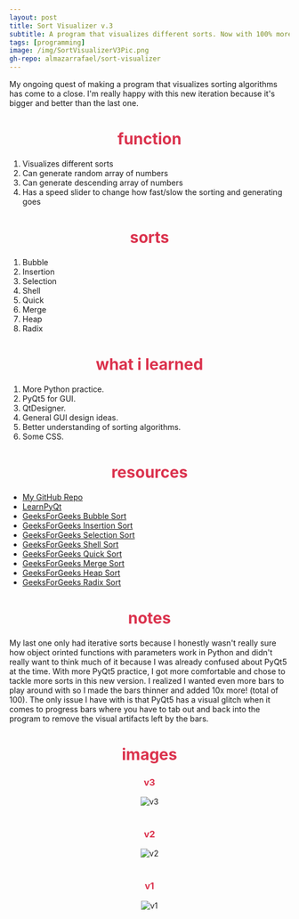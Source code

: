 ```yaml
---
layout: post
title: Sort Visualizer v.3
subtitle: A program that visualizes different sorts. Now with 100% more sorts! and 1000% more bars!
tags: [programming]
image: /img/SortVisualizerV3Pic.png
gh-repo: almazarrafael/sort-visualizer
---
```

My ongoing quest of making a program that visualizes sorting algorithms has come to a close. I'm really happy with this new iteration because it's bigger and better than the last one.

<h1> <center> <font color="#DB324D"> function </font> </center> </h1>

1. Visualizes different sorts
2. Can generate random array of numbers
3. Can generate descending array of numbers
4. Has a speed slider to change how fast/slow the sorting and generating goes

<h1> <center> <font color="#DB324D"> sorts </font> </center> </h1>

1. Bubble
2. Insertion
3. Selection
4. Shell
5. Quick
6. Merge
7. Heap
8. Radix

<h1> <center> <font color="#DB324D"> what i learned </font> </center> </h1>

1. More Python practice.
2. PyQt5 for GUI.
3. QtDesigner.
4. General GUI design ideas.
5. Better understanding of sorting algorithms.
6. Some CSS.

<h1> <center> <font color="#DB324D"> resources </font> </center> </h1>

- [My GitHub Repo](https://github.com/almazarrafael/sort-visualizer)
- [LearnPyQt](https://www.learnpyqt.com/)
- [GeeksForGeeks Bubble Sort](https://www.geeksforgeeks.org/bubble-sort/)
- [GeeksForGeeks Insertion Sort](https://www.geeksforgeeks.org/insertion-sort/)
- [GeeksForGeeks Selection Sort](https://www.geeksforgeeks.org/selection-sort/)
- [GeeksForGeeks Shell Sort](https://www.geeksforgeeks.org/shellsort/)
- [GeeksForGeeks Quick Sort](https://www.geeksforgeeks.org/python-program-for-quicksort/)
- [GeeksForGeeks Merge Sort](https://www.geeksforgeeks.org/python-program-for-merge-sort/)
- [GeeksForGeeks Heap Sort](https://www.geeksforgeeks.org/python-program-for-heap-sort/)
- [GeeksForGeeks Radix Sort](https://www.geeksforgeeks.org/radix-sort/)

<h1> <center> <font color="#DB324D"> notes </font> </center> </h1>

My last one only had iterative sorts because I honestly wasn't really sure how object orinted functions with parameters work in Python and didn't really want to think much of it because I was already confused about PyQt5 at the time. With more PyQt5 practice, I got more comfortable and chose to tackle more sorts in this new version. I realized I wanted even more bars to play around with so I made the bars thinner and added 10x more! (total of 100). The only issue I have with is that PyQt5 has a visual glitch when it comes to progress bars where you have to tab out and back into the program to remove the visual artifacts left by the bars.

<h1> <center> <font color="#DB324D"> images </font> </center> </h1>
<center>
<h3> <center> <font color="#DB324D"> v3 </font> </center> </h3>
<img src="https://camo.githubusercontent.com/159354c372250e738da6e619e919fdd543df4089/68747470733a2f2f63646e2e646973636f72646170702e636f6d2f6174746163686d656e74732f3536333238333333313334353637383333382f3731343635333132323031373838363232382f756e6b6e6f776e2e706e67" alt="v3">
<br>
<br>
<h3> <center> <font color="#DB324D"> v2 </font> </center> </h3>
<img src="https://camo.githubusercontent.com/205f9569329aa970794759c9583804a9c941fdd0/68747470733a2f2f63646e2e646973636f72646170702e636f6d2f6174746163686d656e74732f3536333238343539373438383631353433342f3731313033383730373837353937313037332f756e6b6e6f776e2e706e67" alt="v2">
<br>
<br>
<h3> <center> <font color="#DB324D"> v1 </font> </center> </h3>
<img src="https://camo.githubusercontent.com/37a4de5bda4a89aa371a61fb97b69a75069e4e64/68747470733a2f2f63646e2e646973636f72646170702e636f6d2f6174746163686d656e74732f3536333238343539373438383631353433342f3731313033393033353031353136383037302f756e6b6e6f776e2e706e67" alt="v1">
</center>

